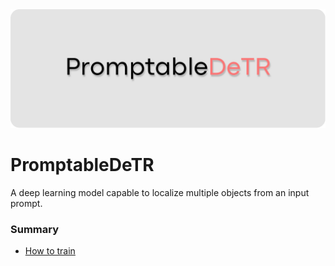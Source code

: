 <img src="figs/PromptableDeTR (Logo).png">

# PromptableDeTR
A deep learning model capable to localize multiple objects from an input prompt.

### Summary
- [How to train](./docs/TRAIN.md)